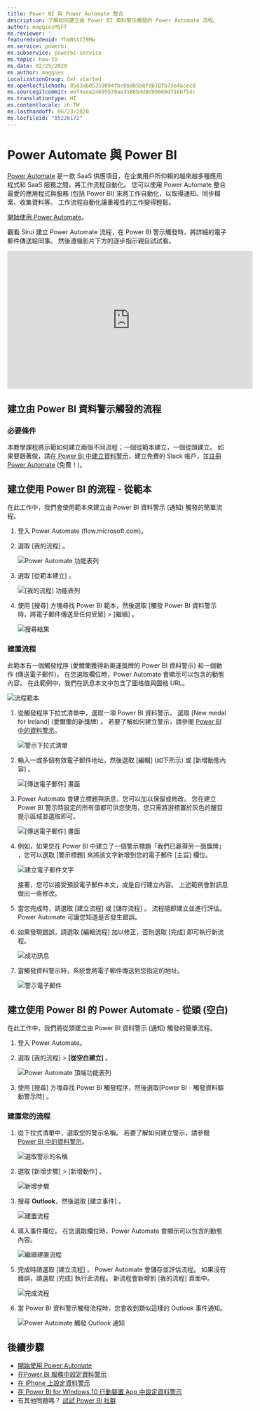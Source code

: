 ```yaml
---
title: Power BI 與 Power Automate 整合
description: 了解如何建立由 Power BI 資料警示觸發的 Power Automate 流程。
author: maggiesMSFT
ms.reviewer: ''
featuredvideoid: YhmNstC39Mw
ms.service: powerbi
ms.subservice: powerbi-service
ms.topic: how-to
ms.date: 02/25/2020
ms.author: maggies
LocalizationGroup: Get started
ms.openlocfilehash: 85d3ab05359094fbc0bd05b0fdb70fb73e4acec8
ms.sourcegitcommit: eef4eee24695570ae3186b4d8d99660df16bf54c
ms.translationtype: HT
ms.contentlocale: zh-TW
ms.lasthandoff: 06/23/2020
ms.locfileid: "85226172"
---
```

# <a name="power-automate-and-power-bi"></a>Power Automate 與 Power BI

[Power Automate](https://docs.microsoft.com/power-automate/getting-started) 是一款 SaaS 供應項目，在企業用戶所仰賴的越來越多種應用程式和 SaaS 服務之間，將工作流程自動化。 您可以使用 Power Automate 整合最愛的應用程式與服務 (包括 Power BI) 來將工作自動化，以取得通知、同步檔案、收集資料等。 工作流程自動化讓重複性的工作變得輕鬆。

[開始使用 Power Automate](https://docs.microsoft.com/power-automate/getting-started)。

觀看 Sirui 建立 Power Automate 流程，在 Power BI 警示觸發時，將詳細的電子郵件傳送給同事。 然後遵循影片下方的逐步指示親自試試看。

<iframe width="560" height="315" src="https://www.youtube.com/embed/YhmNstC39Mw" frameborder="0" allowfullscreen></iframe>

## <a name="create-a-flow-that-is-triggered-by-a-power-bi-data-alert"></a>建立由 Power BI 資料警示觸發的流程

### <a name="prerequisites"></a>必要條件
本教學課程將示範如何建立兩個不同流程；一個從範本建立，一個從頭建立。 如果要跟著做，請[在 Power BI 中建立資料警示](../create-reports/service-set-data-alerts.md)，建立免費的 Slack 帳戶，並[註冊 Power Automate](https://flow.microsoft.com/#home-signup) (免費！)。

## <a name="create-a-flow-that-uses-power-bi---from-a-template"></a>建立使用 Power BI 的流程 - 從範本
在此工作中，我們會使用範本來建立由 Power BI 資料警示 (通知) 觸發的簡單流程。

1. 登入 Power Automate (flow.microsoft.com)。
2. 選取 [我的流程]  。
   
   ![Power Automate 功能表列](media/service-flow-integration/power-bi-my-flows.png)
3. 選取 [從範本建立]  。
   
    ![[我的流程] 功能表列](media/service-flow-integration/power-bi-template.png)
4. 使用 [搜尋] 方塊尋找 Power BI 範本，然後選取 [觸發 Power BI 資料警示時，將電子郵件傳送至任何受眾] > [繼續]  。
   
    ![搜尋結果](media/service-flow-integration/power-bi-flow-alert.png)


### <a name="build-the-flow"></a>建置流程
此範本有一個觸發程序 (愛爾蘭獲得新奧運獎牌的 Power BI 資料警示) 和一個動作 (傳送電子郵件)。 在您選取欄位時，Power Automate 會顯示可以包含的動態內容。  在此範例中，我們在訊息本文中包含了圖格值與圖格 URL。

![流程範本](media/service-flow-integration/power-bi-template1.png)

1. 從觸發程序下拉式清單中，選取一項 Power BI 資料警示。 選取 [New medal for Ireland] \(愛爾蘭的新獎牌)  。 若要了解如何建立警示，請參閱 [Power BI 中的資料警示](../create-reports/service-set-data-alerts.md)。
   
   ![警示下拉式清單](media/service-flow-integration/power-bi-trigger-flow.png)
2. 輸入一或多個有效電子郵件地址，然後選取 [編輯]  \(如下所示) 或 [新增動態內容]  。 
   
   ![[傳送電子郵件] 畫面](media/service-flow-integration/power-bi-flow-email.png)

3. Power Automate 會建立標題與訊息，您可以加以保留或修改。 您在建立 Power BI 警示時設定的所有值都可供您使用，您只需將游標置於灰色的醒目提示區域並選取即可。 

   ![[傳送電子郵件] 畫面](media/service-flow-integration/power-bi-flow-email-default.png)

1.  例如，如果您在 Power BI 中建立了一個警示標題「我們已贏得另一面獎牌」  ，您可以選取 [警示標題]  來將該文字新增到您的電子郵件 [主旨] 欄位。

    ![建立電子郵件文字](media/service-flow-integration/power-bi-flow-message.png)

    接著，您可以接受預設電子郵件本文，或是自行建立內容。 上述範例會對訊息做出一些修改。

1. 當您完成時，請選取 [建立流程]  或 [儲存流程]  。  流程隨即建立並進行評估。  Power Automate 可讓您知道是否發生錯誤。
2. 如果發現錯誤，請選取 [編輯流程]  加以修正，否則選取 [完成]  即可執行新流程。
   
   ![成功訊息](media/service-flow-integration/power-bi-flow-running.png)
5. 當觸發資料警示時，系統會將電子郵件傳送到您指定的地址。  
   
   ![警示電子郵件](media/service-flow-integration/power-bi-flow-email2.png)

## <a name="create-a-power-automate-that-uses-power-bi---from-scratch-blank"></a>建立使用 Power BI 的 Power Automate - 從頭 (空白)
在此工作中，我們將從頭建立由 Power BI 資料警示 (通知) 觸發的簡單流程。

1. 登入 Power Automate。
2. 選取 [我的流程]   >  **[從空白建立]** 。
   
   ![Power Automate 頂端功能表列](media/service-flow-integration/power-bi-my-flows.png)
3. 使用 [搜尋] 方塊尋找 Power BI 觸發程序，然後選取[Power BI - 觸發資料驅動警示時]  。

### <a name="build-your-flow"></a>建置您的流程
1. 從下拉式清單中，選取您的警示名稱。  若要了解如何建立警示，請參閱 [Power BI 中的資料警示](../create-reports/service-set-data-alerts.md)。
   
    ![選取警示的名稱](media/service-flow-integration/power-bi-totalstores2.png)
2. 選取 [新增步驟]   > [新增動作]  。
   
   ![新增步驟](media/service-flow-integration/power-bi-new-step.png)
3. 搜尋 **Outlook**，然後選取 [建立事件]  。
   
   ![建置流程](media/service-flow-integration/power-bi-create-event.png)
4. 填入事件欄位。 在您選取欄位時，Power Automate 會顯示可以包含的動態內容。
   
   ![繼續建置流程](media/service-flow-integration/power-bi-flow-event.png)
5. 完成時請選取 [建立流程]  。  Power Automate 會儲存並評估流程。 如果沒有錯誤，請選取 [完成]  執行此流程。  新流程會新增到 [我的流程]  頁面中。
   
   ![完成流程](media/service-flow-integration/power-bi-flow-running.png)
6. 當 Power BI 資料警示觸發流程時，您會收到類似這樣的 Outlook 事件通知。
   
    ![Power Automate 觸發 Outlook 通知](media/service-flow-integration/power-bi-flow-notice.png)

## <a name="next-steps"></a>後續步驟
* [開始使用 Power Automate](https://docs.microsoft.com/power-automate/getting-started/)
* [在Power BI 服務中設定資料警示](../create-reports/service-set-data-alerts.md)
* [在 iPhone 上設定資料警示](../consumer/mobile/mobile-set-data-alerts-in-the-mobile-apps.md)
* [在 Power BI for Windows 10 行動裝置 App 中設定資料警示](../consumer/mobile/mobile-set-data-alerts-in-the-mobile-apps.md)
* 有其他問題嗎？ [試試 Power BI 社群](https://community.powerbi.com/)
